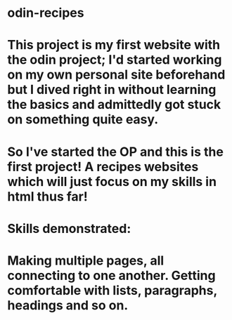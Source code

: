 # odin-recipes

# This project is my first website with the odin project; I'd started working on my own personal site beforehand but I dived right in without learning the basics and admittedly got stuck on something quite easy. 
# So I've started the OP and this is the first project! A recipes websites which will just focus on my skills in html thus far!

# Skills demonstrated:
# Making multiple pages, all connecting to one another. Getting comfortable with lists, paragraphs, headings and so on.